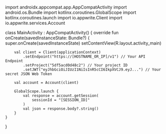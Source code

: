 import androidx.appcompat.app.AppCompatActivity
import android.os.Bundle
import kotlinx.coroutines.GlobalScope
import kotlinx.coroutines.launch
import io.appwrite.Client
import io.appwrite.services.Account

class MainActivity : AppCompatActivity() {
    override fun onCreate(savedInstanceState: Bundle?) {
        super.onCreate(savedInstanceState)
        setContentView(R.layout.activity_main)

        val client = Client(applicationContext)
            .setEndpoint("https://[HOSTNAME_OR_IP]/v1") // Your API Endpoint
            .setProject("5df5acd0d48c2") // Your project ID
            .setJWT("eyJhbGciOiJIUzI1NiIsInR5cCI6IkpXVCJ9.eyJ...") // Your secret JSON Web Token

        val account = Account(client)

        GlobalScope.launch {
            val response = account.getSession(
                sessionId = "[SESSION_ID]"
            )
            val json = response.body?.string()        
        }
    }
}